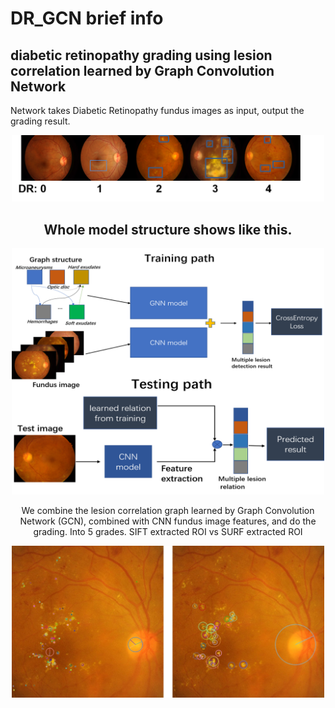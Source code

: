 # DR_GCN brief info
## diabetic retinopathy grading using lesion correlation learned by Graph Convolution Network    
Network takes Diabetic Retinopathy fundus images as input, output the grading result.
<div align=center><img width="500" src="https://raw.githubusercontent.com/endrol/DR_GCN/master/dr_gcn/IMG/gradign%20(1).png"/>
  
## Whole model structure shows like this.   

<div align=center><img width="500" src="https://raw.githubusercontent.com/endrol/DR_GCN/master/dr_gcn/IMG/strfinal.png"/>  
  
We combine the lesion correlation graph learned by Graph Convolution Network (GCN), combined with CNN fundus image features, and do the grading. Into 5 grades.
SIFT extracted ROI vs SURF extracted ROI  
<div align=center><img width="500" src="https://raw.githubusercontent.com/endrol/DR_GCN/master/dr_gcn/IMG/sift_surfcom.png"/> 

